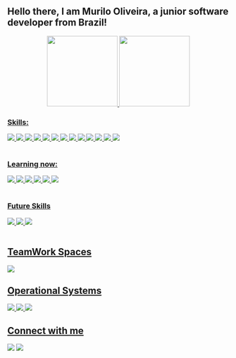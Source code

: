 ## Hello there, I am Murilo Oliveira, a junior software developer from Brazil!
<div align="center">
  <a href="https://github.com/murilonobrega8">
  <img height="160em" src="https://github-readme-stats.vercel.app/api?username=murilonobrega8&show_icons=true&theme=tokyonight&include_all_commits=true&count_private=true"/>
  <img height="160em" src="https://github-readme-stats.vercel.app/api/top-langs/?username=murilonobrega8&layout=compact&langs_count=7&theme=tokyonight"/>
</div>
  
  ### Skills:
  
  <div>
<img src="https://img.shields.io/badge/Lógica_Básica-00000F?style=for-the-badge&logo=logical&logoColor=white"/>
    <img src="https://img.shields.io/badge/VisualG-00d859?style=for-the-badge&logo=visualg&logoColor=black"/>
    <img src="https://img.shields.io/badge/Algoritmos-1572B6?style=for-the-badge&logo=algoritm&logoColor=white"/>
    <img src="https://img.shields.io/badge/Linguagem_C-00bbbf?style=for-the-badge&logo=C++&logoColor=white"/>
    <img src="https://img.shields.io/badge/Integrações_de_MKTplaces-CD8B02?style=for-the-badge&logo=erpbling&logoColor=white"/>
    <img src="https://img.shields.io/badge/Vendas_Online-8e1783?style=for-the-badge&logo=erpbling&logoColor=blue"/>
    <img src="https://img.shields.io/badge/ERP's-1112B2?style=for-the-badge&logo=erp&logoColor=black"/>
    <img src="https://img.shields.io/badge/LibreOffice-E34F26?style=for-the-badge&logo=libreoffice&logoColor=white"/>
    <img src="https://img.shields.io/badge/GNU_Linux_Básico-81BF9A?style=for-the-badge&logo=gnulinux&logoColor=black"/>
    <img src="https://img.shields.io/badge/Git-d43423?style=for-the-badge&logo=git&logoColor=black"/>
    <img src="https://img.shields.io/badge/GitHub_Desktop-8e1783?style=for-the-badge&logo=github&logoColor=black"/>
    <img src="https://img.shields.io/badge/VS_Code-%230077B5?style=for-the-badge&logo=vscode&logoColor=black"/>
    <img src="https://img.shields.io/badge/Eclipse-ED8B00?style=for-the-badge&logo=eclipse&logoColor=white"/>    
</div>   <br/>      
  
  ### Learning now:
   
  <div>
<img src="https://img.shields.io/badge/HTML5-E34F26?style=for-the-badge&logo=html5&logoColor=white"/>
    <img src="https://img.shields.io/badge/CSS3-1572B6?style=for-the-badge&logo=css3&logoColor=white"/>
    <img src="https://img.shields.io/badge/Java-ED8B00?style=for-the-badge&logo=Java&logoColor=white"/>
    <img src="https://img.shields.io/badge/Java_Poo-%230077B5?style=for-the-badge&logo=javapoo&logoColor=black"/>
    <img src="https://img.shields.io/badge/MySQL-00000F?style=for-the-badge&logo=mysql&logoColor=white"/>
    <img src="https://img.shields.io/badge/PHP-F7DF1E?style=for-the-badge&logo=PHP&logoColor=white"/>
</div>   <br/>      
  
  ### Future Skills
  
  <div>
<img src="https://img.shields.io/badge/JavaScript-8e1783?style=for-the-badge&logo=javascript&logoColor=black"/>
    <img src="https://img.shields.io/badge/Python-ED8B00?style=for-the-badge&logo=Python&logoColor=white"/>
    <img src="https://img.shields.io/badge/.NET-22c10f?style=for-the-badge&logo=.NET&logoColor=white"/>
</div>   <br/>  
  
## TeamWork Spaces

<div>
<img src="https://img.shields.io/badge/Estoke_Comércio-F7DF1E?style=for-the-badge&logo=estokecomercio&logoColor=blue"/>
</div>

## Operational Systems

<div>
      <img src="https://img.shields.io/badge/Ubuntu-E95420?style=for-the-badge&logo=ubuntu&logoColor=white"/>
  <img src="https://img.shields.io/badge/Linux_Mint-22c10f?style=for-the-badge&logo=linuxmint&logoColor=white"/>
  <img src="https://img.shields.io/badge/Windows-0078D6?style=for-the-badge&logo=windows&logoColor=white"/>
</div>

 ## Connect with me
<div> 

  <a href="https://www.linkedin.com/in/murilonobrega8/" target="_blank"><img src="https://img.shields.io/badge/-LinkedIn-%230077B5?style=for-the-badge&logo=linkedin&logoColor=white" target="_blank"></a> 
    <a href="https://www.facebook.com/murilonobrega88/" target="_blank"><img src="https://img.shields.io/badge/-Facebook-%230077B5?style=for-the-badge&logo=facebook&logoColor=white" target="_blank"></a> 

</div>

